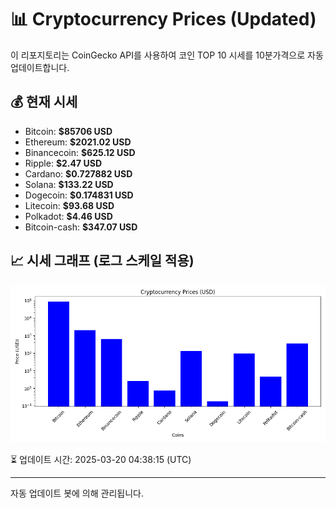 
# 📊 Cryptocurrency Prices (Updated)

이 리포지토리는 CoinGecko API를 사용하여 코인 TOP 10 시세를 10분가격으로 자동 업데이트합니다.

## 💰 현재 시세
- Bitcoin: **$85706 USD**
- Ethereum: **$2021.02 USD**
- Binancecoin: **$625.12 USD**
- Ripple: **$2.47 USD**
- Cardano: **$0.727882 USD**
- Solana: **$133.22 USD**
- Dogecoin: **$0.174831 USD**
- Litecoin: **$93.68 USD**
- Polkadot: **$4.46 USD**
- Bitcoin-cash: **$347.07 USD**

## 📈 시세 그래프 (로그 스케일 적용)
![Crypto Prices](crypto_prices.png)

⏳ 업데이트 시간: 2025-03-20 04:38:15 (UTC)

---
자동 업데이트 봇에 의해 관리됩니다.
